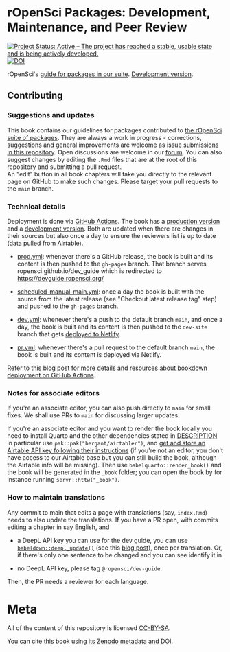 rOpenSci Packages: Development, Maintenance, and Peer Review
=============================================================

[![Project Status: Active – The project has reached a stable, usable state and is being actively developed.](https://www.repostatus.org/badges/latest/active.svg)](https://www.repostatus.org/#active) 
[![DOI](https://zenodo.org/badge/126815002.svg)](https://zenodo.org/badge/latestdoi/126815002)

rOpenSci's [guide for packages in our suite](https://devguide.ropensci.org/).
[Development version](https://devdevguide.netl).

## Contributing

### Suggestions and updates

This book contains our guidelines for packages contributed to [the rOpenSci suite of packages](https://ropensci.org/packages/). 
They are always a work in progress - corrections, suggestions and general improvements are welcome as [issue submissions in this repository](https://github.com/ropensci/dev_guide/issues/new). 
Open discussions are welcome in our [forum](https://discuss.ropensci.org/). 
You can also suggest changes by editing the `.Rmd` files that are at the root of this repository and submitting a pull request.  
An "edit" button in all book chapters will take you directly to the relevant page on GitHub to make such changes. 
Please target your pull requests to the `main` branch.

### Technical details

Deployment is done via [GitHub Actions](.github/workflows).
The book has a [production version](https://devguide.ropensci.org/) and a [development version](https://devdevguide.netlify.com/).
Both are updated when there are changes in their sources but also once a day to ensure the reviewers list is up to date (data pulled from Airtable).

* [prod.yml](.github/workflows/prod.yml): whenever there's a GitHub release, the book is built and its content is then pushed to the `gh-pages` branch. That branch serves ropensci.github.io/dev_guide which is redirected to https://devguide.ropensci.org/

* [scheduled-manual-main.yml](scheduled-manual-main.yml): once a day the book is built with the source from the latest release (see "Checkout latest release tag" step) and pushed to the `gh-pages` branch.

* [dev.yml](.github/workflows/dev.yml): whenever there's a push to the default branch `main`, and once a day, the book is built and its content is then pushed to the `dev-site` branch that gets [deployed to Netlify](https://devdevguide.netlify.com/).

* [pr.yml](.github/workflows/dev.yml): whenever there's a pull request to the default branch `main`, the book is built and its content is deployed via Netlify.

Refer to [this blog post for more details and resources about bookdown deployment on GitHub Actions](https://ropensci.org/blog/2020/04/07/bookdown-learnings/#5-how-to-deploy-a-preview-of-the-book-for-pull-requests).

### Notes for associate editors

If you're an associate editor, you can also push directly to `main` for small fixes. 
We shall use PRs to `main` for discussing larger updates.

If you're an associate editor and you want to render the book locally you need to install Quarto and the other dependencies stated in [DESCRIPTION](DESCRIPTION) in particular use `pak::pak("bergant/airtabler")`, and [get and store an Airtable API key following their instructions](https://github.com/bergant/airtabler#get-and-store-the-api-key) (if you're not an editor, you don't have access to our Airtable base but you can still build the book, although the Airtable info will be missing). 
Then use `babelquarto::render_book()` and the book will be generated in the `_book` folder; you can open the book by for instance running `servr::httw("_book")`.

### How to maintain translations

Any commit to main that edits a page with translations (say, `index.Rmd`) needs to also update the translations. 
If you have a PR open, with commits editing a chapter in say English, and

- a DeepL API key you can use for the dev guide, you can use [`babeldown::deepl_update()`](https://docs.ropensci.org/babeldown/reference/deepl_update.html) (see this [blog post](https://ropensci.org/blog/2024/01/16/deepl-update-babeldown/)), once per translation. Or, if there's only one sentence to be changed and you can see identify it in 

- no DeepL API key, please tag `@ropensci/dev-guide`.

Then, the PR needs a reviewer for each language.

# Meta

All of the content of this repository is licensed 
[CC-BY-SA](https://creativecommons.org/publicdomain/zero/1.0/).

You can cite this book using [its Zenodo metadata and DOI](https://doi.org/10.5281/zenodo.2553043).
